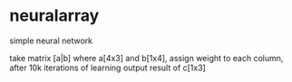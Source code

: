 # neuralarray
simple neural network


take matrix [a|b] where a[4x3] and b[1x4], assign weight to each column, after 10k iterations of learning output result of c[1x3]
